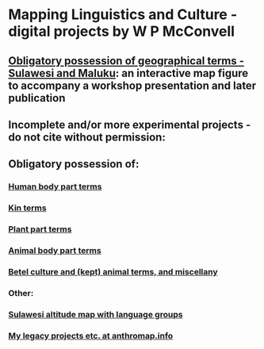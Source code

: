 # Mapping Linguistics and Culture - digital projects by W P McConvell 

## [Obligatory possession of geographical terms - Sulawesi and Maluku](https://billymcconvell.github.io/geoposs/): an interactive map figure to accompany a workshop presentation and later publication

## Incomplete and/or more experimental projects - do not cite without permission:

## Obligatory possession of: 

### [Human body part terms](https://billymcconvell.github.io/hbodypartposs/)

### [Kin terms](https://billymcconvell.github.io/kintermposs/)

### [Plant part terms](https://billymcconvell.github.io/plantpartposs/)

### [Animal body part terms](https://billymcconvell.github.io/abodypartposs/)

### [Betel culture and (kept) animal terms, and miscellany](https://billymcconvell.github.io/miscposs/)

### Other: 

### [Sulawesi altitude map with language groups](https://billymcconvell.github.io/elevbada/)

### [My legacy projects etc. at anthromap.info](http://anthromap.info/)

<!---
You can use the [editor on GitHub](https://github.com/billymcconvell/billymcconvell.github.io/edit/master/README.md) to maintain and preview the content for your website in Markdown files.

Whenever you commit to this repository, GitHub Pages will run [Jekyll](https://jekyllrb.com/) to rebuild the pages in your site, from the content in your Markdown files.

### Markdown

Markdown is a lightweight and easy-to-use syntax for styling your writing. It includes conventions for

```markdown
Syntax highlighted code block

# Header 1
## Header 2
### Header 3

- Bulleted
- List

1. Numbered
2. List

**Bold** and _Italic_ and `Code` text

[Link](url) and ![Image](src)
```

For more details see [GitHub Flavored Markdown](https://guides.github.com/features/mastering-markdown/).

### Jekyll Themes

Your Pages site will use the layout and styles from the Jekyll theme you have selected in your [repository settings](https://github.com/billymcconvell/billymcconvell.github.io/settings). The name of this theme is saved in the Jekyll `_config.yml` configuration file.

### Support or Contact

Having trouble with Pages? Check out our [documentation](https://help.github.com/categories/github-pages-basics/) or [contact support](https://github.com/contact) and we’ll help you sort it out.
--->
